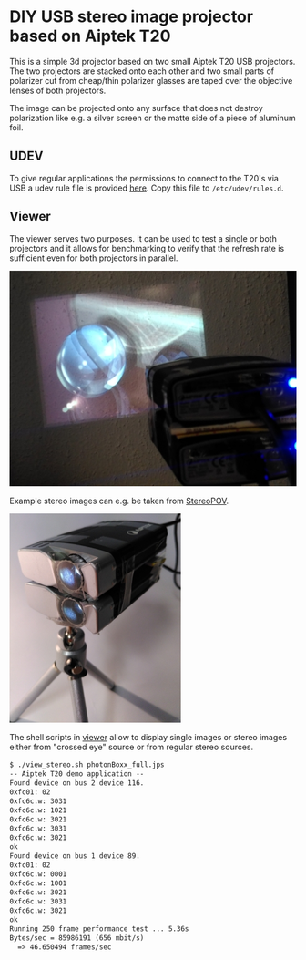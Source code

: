 # DIY USB stereo image projector based on Aiptek T20 

This is a simple 3d projector based on two small Aiptek T20 USB
projectors. The two projectors are stacked onto each other and two
small parts of polarizer cut from cheap/thin polarizer glasses are
taped over the objective lenses of both projectors.

The image can be projected onto any surface that does not destroy
polarization like e.g. a silver screen or the matte side of a piece of
aluminum foil.

## UDEV

To give regular applications the permissions to connect to the
T20's via USB a udev rule file is provided [here](udev/45-t20.rules).
Copy this file to ```/etc/udev/rules.d```.

## Viewer

The viewer serves two purposes. It can be used to test a single or
both projectors and it allows for benchmarking to verify that the
refresh rate is sufficient even for both projectors in parallel.

![projecting](projecting.jpg)

Example stereo images can e.g. be taken from
[StereoPOV](http://stereopov.ichthyostega.de/images.html).

![stacked](stacked.jpg)

The shell scripts in [viewer](viewer) allow to display single images
or stereo images either from "crossed eye" source or from regular
stereo sources.

```
$ ./view_stereo.sh photonBoxx_full.jps 
-- Aiptek T20 demo application --
Found device on bus 2 device 116.
0xfc01: 02
0xfc6c.w: 3031
0xfc6c.w: 1021
0xfc6c.w: 3021
0xfc6c.w: 3031
0xfc6c.w: 3021
ok
Found device on bus 1 device 89.
0xfc01: 02
0xfc6c.w: 0001
0xfc6c.w: 1001
0xfc6c.w: 3021
0xfc6c.w: 3031
0xfc6c.w: 3021
ok
Running 250 frame performance test ... 5.36s
Bytes/sec = 85986191 (656 mbit/s)
  => 46.650494 frames/sec
```